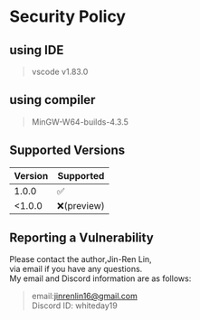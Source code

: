 # Security Policy

## using IDE
> vscode v1.83.0

## using compiler
> MinGW-W64-builds-4.3.5

## Supported Versions

| Version | Supported          |
| ------- | ------------------ |
| 1.0.0   | :white_check_mark: |
| <1.0.0  | :x:(preview)       | 

## Reporting a Vulnerability

Please contact the author,Jin-Ren Lin,  
via email if you have any questions.  
My email and Discord information are as follows:  
> email:jinrenlin16@gmail.com  
> Discord ID: whiteday19  
